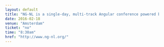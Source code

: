 ```yaml
---
layout: default
title: "NG-NL is a single-day, multi-track Angular conference powered by Xebia and the AngularJS community."
date: 2016-02-18
venue: "Amsterdam"
ticket: "no"
time: "8:30am"
href: "http://www.ng-nl.org/"
---
```

